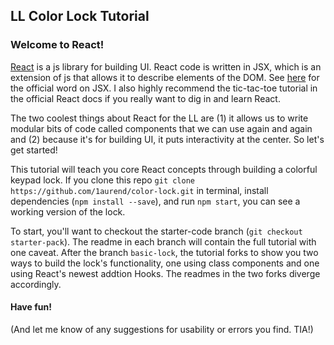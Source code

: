 ## LL Color Lock Tutorial
### Welcome to React!

[React](https://reactjs.org/) is a js library for building UI. React code is written in JSX, which is an extension of js that allows it to describe elements of the DOM. See [here](https://reactjs.org/docs/introducing-jsx.html) for the official word on JSX. I also highly recommend the tic-tac-toe tutorial in the official React docs if you really want to dig in and learn React.

The two coolest things about React for the LL are (1) it allows us to write modular bits of code called components that we can use again and again and (2) because it's for building UI, it puts interactivity at the center. So let's get started!

This tutorial will teach you core React concepts through building a colorful keypad lock. If you clone this repo `git clone https://github.com/1aurend/color-lock.git` in terminal, install dependencies (`npm install --save`), and run `npm start`, you can see a working version of the lock.

To start, you'll want to checkout the starter-code branch (`git checkout starter-pack`). The readme in each branch will contain the full tutorial with one caveat. After the branch `basic-lock`, the tutorial forks to show you two ways to build the lock's functionality, one using class components and one using React's newest addtion Hooks. The readmes in the two forks diverge accordingly.

#### Have fun!
(And let me know of any suggestions for usability or errors you find. TIA!)
